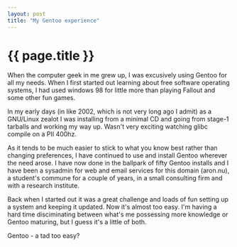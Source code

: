 ```yaml
---
layout: post
title: "My Gentoo experience"
---
```


{{ page.title }}
================

When the computer geek in me grew up, I was excusively using Gentoo for all my needs. When I first started out learning about free software operating systems, I had used windows 98 for little more than playing Fallout and some other fun games.

In my early days (in like 2002, which is not very long ago I admit) as a GNU/Linux zealot I was installing from a minimal CD and going from stage-1 tarballs and working my way up. Wasn't very exciting watching glibc compile on a PII 400hz.

As it tends to be much easier to stick to what you know best rather than changing preferences, I have continued to use and install Gentoo wherever the need arose. I have now done in the ballpark of fifty Gentoo installs and I have been a sysadmin for web and email services for this domain (aron.nu), a student's commune for a couple of years, in a small consulting firm and with a research institute.

Back when I started out it was a great challenge and loads of fun setting up a system and keeping it updated. Now it's almost too easy. I'm having a hard time disciminating between what's me possessing more knowledge or Gentoo maturing, but I guess it's a little of both.

Gentoo - a tad too easy?